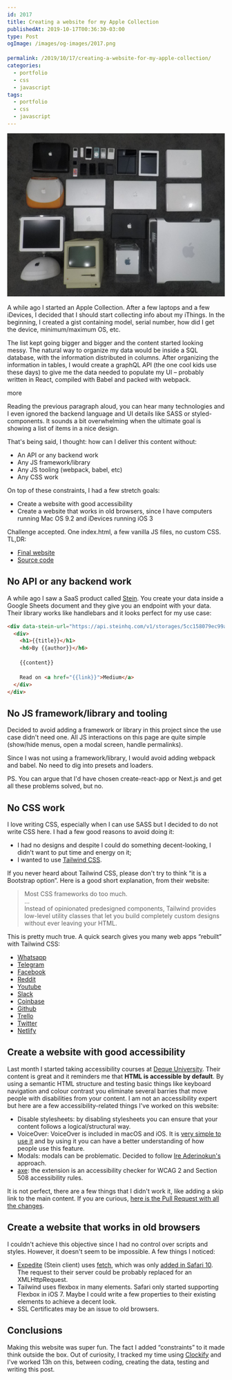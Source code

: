 ```yaml
---
id: 2017
title: Creating a website for my Apple Collection
publishedAt: 2019-10-17T00:36:30-03:00
type: Post
ogImage: /images/og-images/2017.png

permalink: /2019/10/17/creating-a-website-for-my-apple-collection/
categories:
  - portfolio
  - css
  - javascript
tags:
  - portfolio
  - css
  - javascript
---
```


![Part of the collection](/wp-content/uploads/2019/10/collection.jpg)

A while ago I started an Apple Collection. After a few laptops and a few iDevices, I decided that I should start collecting info about my iThings. In the beginning, I created a gist containing model, serial number, how did I get the device, minimum/maximum OS, etc.

The list kept going bigger and bigger and the content started looking messy. The natural way to organize my data would be inside a SQL database, with the information distributed in columns. After organizing the information in tables, I would create a graphQL API (the one cool kids use these days) to give me the data needed to populate my UI – probably written in React, compiled with Babel and packed with webpack.

<span className="hidden">more</span>

Reading the previous paragraph aloud, you can hear many technologies and I even ignored the backend language and UI details like SASS or styled-components. It sounds a bit overwhelming when the ultimate goal is showing a list of items in a nice design.

That's being said, I thought: how can I deliver this content without:

  * An API or any backend work
  * Any JS framework/library
  * Any JS tooling (webpack, babel, etc)
  * Any CSS work

On top of these constraints, I had a few stretch goals:

  * Create a website with good accessibility
  * Create a website that works in old browsers, since I have computers running Mac OS 9.2 and iDevices running iOS 3

Challenge accepted. One index.html, a few vanilla JS files, no custom CSS. TL,DR:

  * [Final website](https://bit.ly/collection-website)
  * [Source code](https://bit.ly/collection-source)

## No API or any backend work

A while ago I saw a SaaS product called [Stein](https://steinhq.com/). You create your data inside a Google Sheets document and they give you an endpoint with your data. Their library works like handlebars and it looks perfect for my use case:

```html
<div data-stein-url="https://api.steinhq.com/v1/storages/5cc158079ec99a2f484dcb40/Sheet1" data-stein-limit="2">
  <div>
    <h1>{{title}}</h1>
    <h6>By {{author}}</h6>

    {{content}}

    Read on <a href="{{link}}">Medium</a>
  </div>
</div>
```

## No JS framework/library and tooling

Decided to avoid adding a framework or library in this project since the use case didn't need one. All JS interactions on this page are quite simple (show/hide menus, open a modal screen, handle permalinks).

Since I was not using a framework/library, I would avoid adding webpack and babel. No need to dig into presets and loaders.

PS. You can argue that I'd have chosen create-react-app or Next.js and get all these problems solved, but no.

## No CSS work

I love writing CSS, especially when I can use SASS but I decided to do not write CSS here. I had a few good reasons to avoid doing it:

  * I had no designs and despite I could do something decent-looking, I didn't want to put time and energy on it;
  * I wanted to use [Tailwind CSS](https://tailwindcss.com).

If you never heard about Tailwind CSS, please don't try to think &#8220;it is a Bootstrap option&#8221;. Here is a good short explanation, from their website:

<blockquote>
  Most CSS frameworks do too much.<br />&#8230;<br />Instead of opinionated predesigned components, Tailwind provides low-level utility classes that let you build completely custom designs without ever leaving your HTML.
</blockquote>

This is pretty much true. A quick search gives you many web apps &#8220;rebuilt&#8221; with Tailwind CSS:

  * [Whatsapp](https://tailwindcomponents.com/component/whatsapp-web-clone)
  * [Telegram](https://tailwindcomponents.com/component/telegram-desktop-using-tailwindcss)
  * [Facebook](https://tailwindcomponents.com/component/facebook-clone)
  * [Reddit](https://tailwindcomponents.com/component/reddit-clone)
  * [Youtube](https://tailwindcomponents.com/component/youtube-clone)
  * [Slack](https://tailwindcomponents.com/component/slack-clone-1)
  * [Coinbase](https://tailwindcomponents.com/component/coinbase-clone)
  * [Github](https://tailwindcomponents.com/component/github-profile-clone)
  * [Trello](https://tailwindcomponents.com/component/trello-panel-clone)
  * [Twitter](https://codepen.io/drehimself/full/vpeVMx/)
  * [Netlify](https://www.youtube.com/watch?v=_JhTaENzfZQ)

## Create a website with good accessibility

Last month I started taking accessibility courses at [Deque University](https://dequeuniversity.com/curriculum/packages/full). Their content is great and it reminders me that **HTML is accessible by default**. By using a semantic HTML structure and testing basic things like keyboard navigation and colour contrast you eliminate several barries that move people with disabilities from your content. I am not an accessibility expert but here are a few accessibility-related things I've worked on this website:

  * Disable stylesheets: by disabling stylesheets you can ensure that your content follows a logical/structural way.
  * VoiceOver: VoiceOver is included in macOS and iOS. It is [very simple to use it](https://webaim.org/articles/voiceover/) and by using it you can have a better understanding of how people use this feature.
  * Modals: modals can be problematic. Decided to follow [Ire Aderinokun's](https://bitsofco.de/accessible-modal-dialog/) approach.
  * [axe](https://chrome.google.com/webstore/detail/axe-web-accessibility-tes/lhdoppojpmngadmnindnejefpokejbdd): the extension is an accessibility checker for WCAG 2 and Section 508 accessibility rules.

It is not perfect, there are a few things that I didn't work it, like adding a skip link to the main content. If you are curious, <A href="https://github.com/leonardofaria/collection/pull/1">here is the Pull Request with all the changes</A>.

## Create a website that works in old browsers

I couldn't achieve this objective since I had no control over scripts and styles. However, it doesn't seem to be impossible. A few things I noticed:

  * <A href="https://github.com/SteinHQ/Expedite">Expedite</A> (Stein client) uses <A href="https://github.com/SteinHQ/Expedite/blob/master/index.js#L51-L54">fetch</A>, which was only [added in Safari 10](https://caniuse.com/#feat=fetch). The request to their server could be probably replaced for an XMLHttpRequest.
  * Tailwind uses flexbox in many elements. Safari only started supporting Flexbox in iOS 7. Maybe I could write a few properties to their existing elements to achieve a decent look.
  * SSL Certificates may be an issue to old browsers.

## Conclusions

Making this website was super fun. The fact I added &#8220;constraints&#8221; to it made think outside the box. Out of curiosity, I tracked my time using [Clockify](https://clockify.me) and I've worked 13h on this, between coding, creating the data, testing and writing this post.
